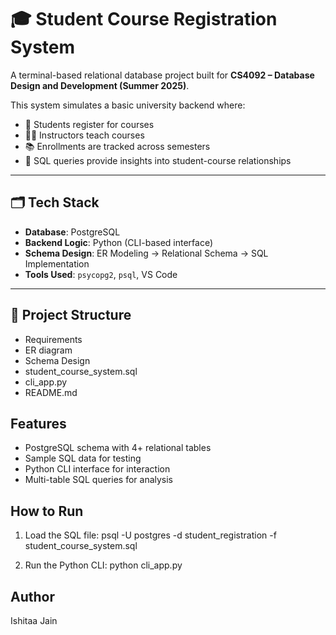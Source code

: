 # 🎓 Student Course Registration System

A terminal-based relational database project built for **CS4092 – Database Design and Development (Summer 2025)**.

This system simulates a basic university backend where:
- 🧑 Students register for courses
- 👩‍🏫 Instructors teach courses
- 📚 Enrollments are tracked across semesters
- 🧠 SQL queries provide insights into student-course relationships

---

## 🗂️ Tech Stack

- **Database**: PostgreSQL
- **Backend Logic**: Python (CLI-based interface)
- **Schema Design**: ER Modeling → Relational Schema → SQL Implementation
- **Tools Used**: `psycopg2`, `psql`, VS Code

---

## 📁 Project Structure

-  Requirements
-  ER diagram 
-  Schema Design
-  student_course_system.sql    
-  cli_app.py                    
-  README.md                     

## Features
- PostgreSQL schema with 4+ relational tables
- Sample SQL data for testing
- Python CLI interface for interaction
- Multi-table SQL queries for analysis

## How to Run
1. Load the SQL file:
psql -U postgres -d student_registration -f student_course_system.sql

2. Run the Python CLI:
python cli_app.py

## Author
Ishitaa Jain



